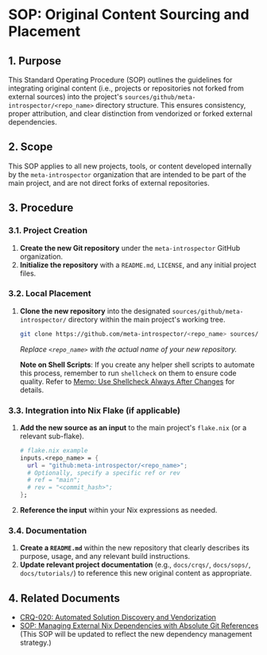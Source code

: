 # SOP: Original Content Sourcing and Placement

## 1. Purpose

This Standard Operating Procedure (SOP) outlines the guidelines for integrating original content (i.e., projects or repositories not forked from external sources) into the project's `sources/github/meta-introspector/<repo_name>` directory structure. This ensures consistency, proper attribution, and clear distinction from vendorized or forked external dependencies.

## 2. Scope

This SOP applies to all new projects, tools, or content developed internally by the `meta-introspector` organization that are intended to be part of the main project, and are not direct forks of external repositories.

## 3. Procedure

### 3.1. Project Creation

1.  **Create the new Git repository** under the `meta-introspector` GitHub organization.
2.  **Initialize the repository** with a `README.md`, `LICENSE`, and any initial project files.

### 3.2. Local Placement

1.  **Clone the new repository** into the designated `sources/github/meta-introspector/` directory within the main project's working tree.
    ```bash
    git clone https://github.com/meta-introspector/<repo_name> sources/github/meta-introspector/<repo_name>
    ```
    *Replace `<repo_name>` with the actual name of your new repository.*

    **Note on Shell Scripts**: If you create any helper shell scripts to automate this process, remember to run `shellcheck` on them to ensure code quality. Refer to [Memo: Use Shellcheck Always After Changes](../../docs/memos/Shellcheck_Always_After_Changes.md) for details.

### 3.3. Integration into Nix Flake (if applicable)

1.  **Add the new source as an input** to the main project's `flake.nix` (or a relevant sub-flake).
    ```nix
    # flake.nix example
    inputs.<repo_name> = {
      url = "github:meta-introspector/<repo_name>";
      # Optionally, specify a specific ref or rev
      # ref = "main";
      # rev = "<commit_hash>";
    };
    ```
2.  **Reference the input** within your Nix expressions as needed.

### 3.4. Documentation

1.  **Create a `README.md`** within the new repository that clearly describes its purpose, usage, and any relevant build instructions.
2.  **Update relevant project documentation** (e.g., `docs/crqs/`, `docs/sops/`, `docs/tutorials/`) to reference this new original content as appropriate.

## 4. Related Documents

*   [CRQ-020: Automated Solution Discovery and Vendorization](docs/crqs/CRQ_020_Automated_Solution_Discovery_and_Vendorization.md)
*   [SOP: Managing External Nix Dependencies with Absolute Git References](docs/sops/SOP_Submodule_Nixification.md) (This SOP will be updated to reflect the new dependency management strategy.)
